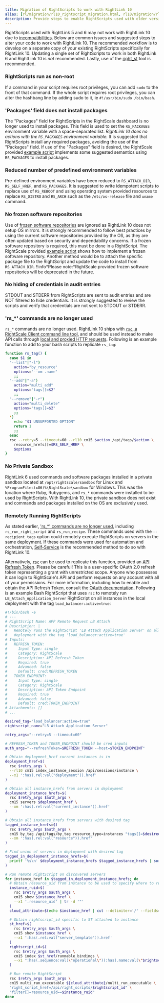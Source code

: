 ```yaml
---
title: Migration of RightScripts to work with RightLink 10
alias: [rl/migration/rl10_rightscript_migration.html, rl10/migration/rl10_rightscript_migration.html, rl/reference/rl10_rightscript_migration.html, rl10/reference/rl10_rightscript_migration.html, rl10/reference/10.6.0/rl10_rightscript_migration.html, rl10/reference/10.5.3/rl10_rightscript_migration.html]
description: Provide steps to enable RightScripts used with older versions of RightLink to work with RightLink 10.
---
```


RightScripts used with RightLink 5 and 6 may not work with RightLink 10 due to [incompatibilities](/rl10/reference/rl10_incompatibilities_with_rl6.html). Below are common issues and suggested steps to alter your code to work with RightLink 10. The recommended workflow is to develop on a separate copy of your existing RightScripts specifically for RightLink 10. Updating a single set of RightScripts to work in both RightLink 6 and RightLink 10 is *not* recommended. Lastly, use of the [right_st](/rl10/reference/rl10_storing_scripts_in_git_svn.html#right-st-tool-method) tool is recommended.

### RightScripts run as non-root
 If a command in your script requires root privileges, you can add `sudo` to the front of that command. If the whole script requires root privileges, you can alter the hashbang line by adding sudo to it, ie `#!/usr/bin/sudo /bin/bash`.

### 'Packages' field does not install packages
 The "Packages" field for RightScripts in the RightScale dashboard is no longer used to install packages. This field is used to set the `RS_PACKAGES` environment variable with a space-separated list. *RightLink 10 does no actions with the `RS_PACKAGES` environment variable.* It is suggested that RightScripts install any required packages, avoiding the use of the "Packages" field.  If use of the "Packages" field is desired, the RightScale provided [example script](https://github.com/rightscale/rightlink_scripts/blob/master/rll-examples/install-packages.sh) implements some suggested semantics using `RS_PACKAGES` to install packages.

### Reduced number of predefined environment variables
 Pre-defined environment variables have been reduced to `RS_ATTACH_DIR`, `RS_SELF_HREF`, and `RS_PACKAGES`. It is suggested to write idempotent scripts to replace use of `RS_REBOOT` and using operating system provided resources to replace `RS_DISTRO` and `RS_ARCH` such as the `/etc/os-release` file and `uname` command.

### No frozen software repositories
 Use of [frozen software repositories](/cm/rs101/freezing_software_repositories.html) are ignored as RightLink 10 does not setup OS mirrors. It is strongly recommended to follow best practices by using the current software repositories provided by the OS, as they are often updated based on security and dependability concerns. If a frozen software repository is required, this must be done in a RightScript. The RightScale provided [example script](https://github.com/rightscale/rightlink_scripts/blob/master/rll-examples/rightscale-mirrors.sh) shows how to implement a frozen software repository.  Another method would be to attach the specific package file to the RightScript and update the code to install from `RS_ATTACH_DIR`.
!!info*Please note:*RightScale provided frozen software repositories will be deprecated in the future.

### No hiding of credentials in audit entries
STDOUT and STDERR from RightScripts are sent to audit entries and are NOT filtered to hide credentials. It is strongly suggested to review the scripts and verify that credentials are not sent to STDOUT or STDERR.

### 'rs_*' commands are no longer used
`rs_*` commands are no longer used.  RightLink 10 ships with [`rsc`, a RightScale Client command line tool](https://github.com/rightscale/rsc/blob/master/README.md), and should be used instead to make API calls through [local and proxied HTTP requests](/rl10/reference/rl10_local_and_proxied_http_requests.html). Following is an example function to add to your bash scripts to replicate `rs_tag`:
~~~bash
function rs_tag() {
  case $1 in
  "--list"|"-l")
    action="by_resource"
    options="--xm .name"
    ;;
  "--add"|"-a")
    action="multi_add"
    options="tags[]=$2"
    ;;
  "--remove"|"-r")
    action="multi_delete"
    options="tags[]=$2"
    ;;
  *)
    echo "$1 UNSUPPORTED OPTION"
    return 1
    ;;
  esac
  rsc --retry=5 --timeout=60 --rl10 cm15 $action /api/tags/$action \
    resource_hrefs[]=$RS_SELF_HREF \
    $options
}
~~~

### No Private Sandbox
RightLink 6 used commands and software packages installed in a private sandbox located at `/opt/rightscale/sandbox` for Linux and `%ProgramFiles(x86)%\RightScale\sandbox` for Windows. This was the location where Ruby, Rubygems, and `rs_*` commands were installed to be used by RightScripts. With RightLink 10, the private sandbox does not exist and commands and packages installed on the OS are exclusively used.

### Remotely Running RightScripts
As stated earlier, ['rs_*' commands are no longer used](#--rs_*--commands-are-no-longer-used), including `rs_run_right_script` and `rs_run_recipe`. These commands used with the `--recipient_tags` option could remotely execute RightScripts on servers in the same deployment. If these commands were used for automation and orchestration, [Self-Service](/ss/about.html) is the recommended method to do so with RightLink 10.

Alternatively, [`rsc`](https://github.com/rightscale/rsc/blob/master/README.md) can be used to replicate this function, provided an [API Refresh Token](/cm/dashboard/settings/account/enable_oauth.html). Please be careful! This is a user-specific OAuth 2.0 refresh token representing a grant with unrestricted scope. Anyone who possesses it can login to RightScale's API and perform requests on any account with all of your permissions. For more information, including how to enable and obtain the API Refresh Token, consult the [OAuth documentation](/cm/dashboard/settings/account/enable_oauth). Following is an example Bash RightScript that uses `rsc` to remotely run `LB_Attach_Application_Server` RightScript on all instances in the local deployment with the tag `load_balancer:active=true`:

~~~bash
#!/bin/bash -e
# ---
# RightScript Name: APP Remote Request LB Attach
# Description: |
#   Remotely runs the RightScript 'LB Attach Application Server' on all servers in the local
#   deployment with the tag 'load_balancer:active=true'
# Inputs:
#   REFRESH_TOKEN:
#     Input Type: single
#     Category: RightScale
#     Description: API Refresh Token
#     Required: true
#     Advanced: false
#     Default: cred:REFRESH_TOKEN
#   TOKEN_ENDPOINT:
#     Input Type: single
#     Category: RightScale
#     Description: API Token Endpoint
#     Required: true
#     Advanced: false
#     Default: cred:TOKEN_ENDPOINT
# Attachments: []
# ...

desired_tag="load_balancer:active=true"
rightscript_name="LB Attach Application Server"

retry_args="--retry=5 --timeout=60"

# REFRESH_TOKEN and TOKEN_ENDPOINT should be cred inputs
auth_args="--refreshToken=$REFRESH_TOKEN --host=$TOKEN_ENDPOINT"

# Obtain deployment_href current instances is in
deployment_href=$(
  rsc $retry_args \
  --rl10 cm15 index_instance_session /api/sessions/instance \
  --x1 ':has(.rel:val("deployment")).href'
)

# Obtain all instance_hrefs from servers in deployment
deployment_instance_hrefs=$(
  rsc $retry_args $auth_args \
  cm15 servers $deployment_href \
  --xm ':has(.rel:val("current_instance")).href'
)

# Obtain all instance_hrefs from servers with desired tag
tagged_instance_hrefs=$(
  rsc $retry_args $auth_args \
  cm15 by_tag /api/tags/by_tag resource_type=instances "tags[]=$desired_tag" \
  --xm ':has(.rel:val("resource")).href'
)

# Find union of servers in deployment with desired tag
tagged_in_deployment_instance_hrefs=$(
  printf '%s\n' $deployment_instance_hrefs $tagged_instance_hrefs | sort | uniq -d | tr -d '"'
)

# Run remote RightScript on discovered servers
for instance_href in $tagged_in_deployment_instance_hrefs; do
  # Obtain resource_uid from instance to be used to specify where to run RightScript
  instance_ruid=$(
    rsc $retry_args $auth_args \
    cm15 show $instance_href \
    --x1 '.resource_uid' | tr -d '"'
  )
  cloud_attribute=$(echo $instance_href | cut --delimiter='/' --fields=-5)

  # Obtain rightscript_id specific to ST attached to instance
  st_href=$(
    rsc $retry_args $auth_args \
    cm15 show $instance_href \
    --x1 ':has(.rel:val("server_template")).href'
  )
  rightscript_id=$(
    rsc $retry_args $auth_args \
    cm15 index $st_href/runnable_bindings \
    --x1 ":has(.sequence:val(\"operational\")):has(.name:val(\"$rightscript_name\")).id"
  )

  # Run remote RightScript
  rsc $retry_args $auth_args \
  cm15 multi_run_executable ${cloud_attribute}/multi_run_executable \
  "right_script_href=/api/right_scripts/$rightscript_id" \
  "filter[]=resource_uid==$instance_ruid"
done
~~~
